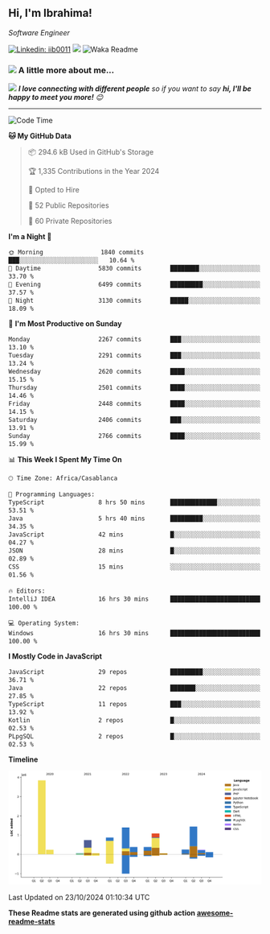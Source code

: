 <h2>Hi, I'm Ibrahima! </h2>
<p><em>Software Engineer 
</em></p>


[![Linkedin: iib0011](https://img.shields.io/badge/-iib0011-blue?style=flat-square&logo=Linkedin&logoColor=white&link=https://www.linkedin.com/in/iib0011/)](https://www.linkedin.com/in/iib0011/)
![](https://visitor-badge.glitch.me/badge?page_id=iib0011)
![Waka Readme](https://github.com/iib0011/iib0011/workflows/Waka%20Readme/badge.svg)


### <img src="https://media.giphy.com/media/VgCDAzcKvsR6OM0uWg/giphy.gif" width="50"> A little more about me...  


<img src="https://media.giphy.com/media/LnQjpWaON8nhr21vNW/giphy.gif" width="60"> <em><b>I love connecting with different people</b> so if you want to say <b>hi, I'll be happy to meet you more!</b> 😊</em>

---
<!--START_SECTION:waka-->
![Code Time](http://img.shields.io/badge/Code%20Time-3%2C883%20hrs%2033%20mins-blue)

**🐱 My GitHub Data** 

> 📦 294.6 kB Used in GitHub's Storage 
 > 
> 🏆 1,335 Contributions in the Year 2024
 > 
> 💼 Opted to Hire
 > 
> 📜 52 Public Repositories 
 > 
> 🔑 60 Private Repositories 
 > 
**I'm a Night 🦉** 

```text
🌞 Morning                1840 commits        ███░░░░░░░░░░░░░░░░░░░░░░   10.64 % 
🌆 Daytime                5830 commits        ████████░░░░░░░░░░░░░░░░░   33.70 % 
🌃 Evening                6499 commits        █████████░░░░░░░░░░░░░░░░   37.57 % 
🌙 Night                  3130 commits        █████░░░░░░░░░░░░░░░░░░░░   18.09 % 
```
📅 **I'm Most Productive on Sunday** 

```text
Monday                   2267 commits        ███░░░░░░░░░░░░░░░░░░░░░░   13.10 % 
Tuesday                  2291 commits        ███░░░░░░░░░░░░░░░░░░░░░░   13.24 % 
Wednesday                2620 commits        ████░░░░░░░░░░░░░░░░░░░░░   15.15 % 
Thursday                 2501 commits        ████░░░░░░░░░░░░░░░░░░░░░   14.46 % 
Friday                   2448 commits        ████░░░░░░░░░░░░░░░░░░░░░   14.15 % 
Saturday                 2406 commits        ███░░░░░░░░░░░░░░░░░░░░░░   13.91 % 
Sunday                   2766 commits        ████░░░░░░░░░░░░░░░░░░░░░   15.99 % 
```


📊 **This Week I Spent My Time On** 

```text
🕑︎ Time Zone: Africa/Casablanca

💬 Programming Languages: 
TypeScript               8 hrs 50 mins       █████████████░░░░░░░░░░░░   53.51 % 
Java                     5 hrs 40 mins       █████████░░░░░░░░░░░░░░░░   34.35 % 
JavaScript               42 mins             █░░░░░░░░░░░░░░░░░░░░░░░░   04.27 % 
JSON                     28 mins             █░░░░░░░░░░░░░░░░░░░░░░░░   02.89 % 
CSS                      15 mins             ░░░░░░░░░░░░░░░░░░░░░░░░░   01.56 % 

🔥 Editors: 
IntelliJ IDEA            16 hrs 30 mins      █████████████████████████   100.00 % 

💻 Operating System: 
Windows                  16 hrs 30 mins      █████████████████████████   100.00 % 
```

**I Mostly Code in JavaScript** 

```text
JavaScript               29 repos            █████████░░░░░░░░░░░░░░░░   36.71 % 
Java                     22 repos            ███████░░░░░░░░░░░░░░░░░░   27.85 % 
TypeScript               11 repos            ███░░░░░░░░░░░░░░░░░░░░░░   13.92 % 
Kotlin                   2 repos             █░░░░░░░░░░░░░░░░░░░░░░░░   02.53 % 
PLpgSQL                  2 repos             █░░░░░░░░░░░░░░░░░░░░░░░░   02.53 % 
```



**Timeline**

![Lines of Code chart](https://raw.githubusercontent.com/iib0011/iib0011/master/assets/bar_graph.png)


 Last Updated on 23/10/2024 01:10:34 UTC
<!--END_SECTION:waka-->

**These Readme stats are generated using github action [awesome-readme-stats](https://github.com/iib0011/waka-readme-stats)**
